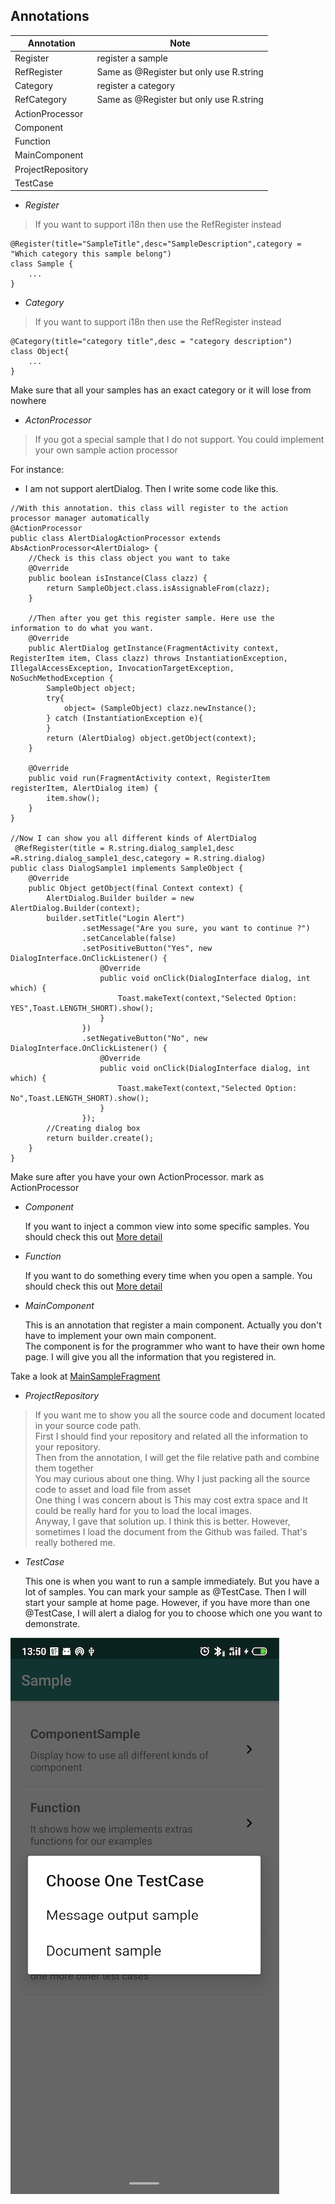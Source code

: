 ## Annotations
| Annotation | Note |
| ------ | ------ |
| Register | register a sample |
| RefRegister | Same as @Register but only use R.string |
| Category | register a category |
| RefCategory | Same as @Register but only use R.string |
| ActionProcessor |  |
| Component |  |
| Function |  |
| MainComponent |  |
| ProjectRepository |  |
| TestCase |  |


* *Register*
> If you want to support i18n then use the RefRegister instead

```
@Register(title="SampleTitle",desc="SampleDescription",category = "Which category this sample belong")
class Sample {
    ...
}

```

* *Category*
> If you want to support i18n then use the RefRegister instead

```
@Category(title="category title",desc = "category description")
class Object{
    ...
}
```

Make sure that all your samples has an exact category or it will lose from nowhere

* *ActonProcessor*
> If you got a special sample that I do not support. You could implement your own sample action processor

For instance:
* I am not support alertDialog. Then I write some code like this.

```
//With this annotation. this class will register to the action processor manager automatically
@ActionProcessor
public class AlertDialogActionProcessor extends AbsActionProcessor<AlertDialog> {
    //Check is this class object you want to take
    @Override
    public boolean isInstance(Class clazz) {
        return SampleObject.class.isAssignableFrom(clazz);
    }

    //Then after you get this register sample. Here use the information to do what you want.
    @Override
    public AlertDialog getInstance(FragmentActivity context, RegisterItem item, Class clazz) throws InstantiationException, IllegalAccessException, InvocationTargetException, NoSuchMethodException {
        SampleObject object;
        try{
            object= (SampleObject) clazz.newInstance();
        } catch (InstantiationException e){
        }
        return (AlertDialog) object.getObject(context);
    }

    @Override
    public void run(FragmentActivity context, RegisterItem registerItem, AlertDialog item) {
        item.show();
    }
}

//Now I can show you all different kinds of AlertDialog
 @RefRegister(title = R.string.dialog_sample1,desc =R.string.dialog_sample1_desc,category = R.string.dialog)
public class DialogSample1 implements SampleObject {
    @Override
    public Object getObject(final Context context) {
        AlertDialog.Builder builder = new AlertDialog.Builder(context);
        builder.setTitle("Login Alert")
                .setMessage("Are you sure, you want to continue ?")
                .setCancelable(false)
                .setPositiveButton("Yes", new DialogInterface.OnClickListener() {
                    @Override
                    public void onClick(DialogInterface dialog, int which) {
                        Toast.makeText(context,"Selected Option: YES",Toast.LENGTH_SHORT).show();
                    }
                })
                .setNegativeButton("No", new DialogInterface.OnClickListener() {
                    @Override
                    public void onClick(DialogInterface dialog, int which) {
                        Toast.makeText(context,"Selected Option: No",Toast.LENGTH_SHORT).show();
                    }
                });
        //Creating dialog box
        return builder.create();
    }
}

```

Make sure after you have your own ActionProcessor. mark as ActionProcessor


* *Component*

    If you want to inject a common view into some specific samples. You should check this out [More detail](https://github.com/momodae/AndroidSampleLibrary/blob/master/document/component/sampleCompoent.md)

* *Function*

    If you want to do something every time when you open a sample. You should check this out [More detail](https://github.com/momodae/AndroidSampleLibrary/blob/master/document/function/sampleFunction.md)

* *MainComponent*

    This is an annotation that register a main component. Actually you don't have to implement your own main component.<br>
    The component is for the programmer who want to have their own home page. I will give you all the information that you registered in.


Take a look at [MainSampleFragment](https://github.com/momodae/AndroidSampleLibrary/blob/master/app/src/main/java/com/cz/sample/custom/main/MainSampleFragment.java)


* *ProjectRepository*

> If you want me to show you all the source code and document located in your source code path.<br>
First I should find your repository and related all the information to your repository.<br>
Then from the annotation, I will get the file relative path and combine them together<br>
You may curious about one thing. Why I just packing all the source code to asset and load file from asset<br>
One thing I was concern about is This may cost extra space and It could be really hard for you to load the local images.<br>
Anyway, I gave that solution up. I think this is better. However, sometimes I load the document from the Github was failed. That's really bothered me.


* *TestCase*

    This one is when you want to run a sample immediately. But you have a lot of samples.
    You can mark your sample as @TestCase. Then I will start your sample at home page.
    However, if you have more than one @TestCase, I will alert a dialog for you to choose which one you want to demonstrate.

![](image/test_case_image.png)
